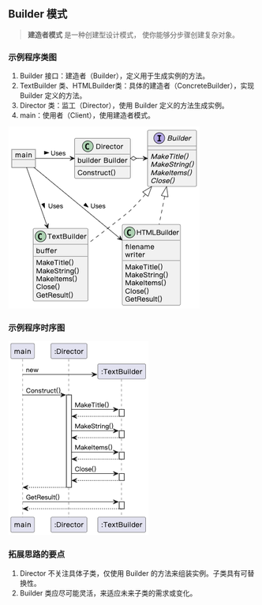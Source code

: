 ## Builder 模式

> **建造者模式** 是一种创建型设计模式， 使你能够分步骤创建复杂对象。

### 示例程序类图

1. Builder 接口：建造者（Builder），定义用于生成实例的方法。
2. TextBuilder 类、HTMLBuilder类：具体的建造者（ConcreteBuilder），实现 Builder 定义的方法。
3. Director 类：监工（Director），使用 Builder 定义的方法生成实例。
4. main：使用者（Client），使用建造者模式。

![builder](./builder_class.png)

### 示例程序时序图

![builder](./builder_sequence.png)

### 拓展思路的要点

1. Director 不关注具体子类，仅使用 Builder 的方法来组装实例。子类具有可替换性。
1. Builder 类应尽可能灵活，来适应未来子类的需求或变化。
